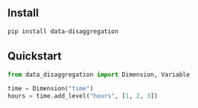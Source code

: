 ## Install

```bash
pip install data-disaggregation
```

## Quickstart

```python
from data_disaggregation import Dimension, Variable

time = Dimension("time")
hours = time.add_level("hours", [1, 2, 3])


```
